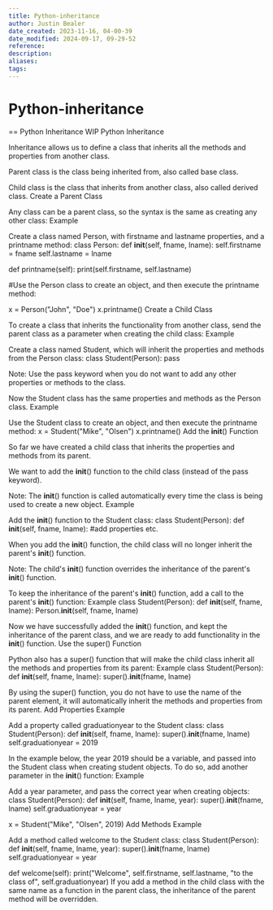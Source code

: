 ```yaml
---
title: Python-inheritance
author: Justin Bealer
date_created: 2023-11-16, 04-00-39
date_modified: 2024-09-17, 09-29-52
reference: 
description: 
aliases: 
tags: 
---
```

# Python-inheritance

== Python Inheritance WIP
Python Inheritance

Inheritance allows us to define a class that inherits all the methods and properties from another class.

Parent class is the class being inherited from, also called base class.

Child class is the class that inherits from another class, also called derived class.
Create a Parent Class

Any class can be a parent class, so the syntax is the same as creating any other class:
Example

Create a class named Person, with firstname and lastname properties, and a printname method:
class Person:
  def __init__(self, fname, lname):
    self.firstname = fname
    self.lastname = lname

  def printname(self):
    print(self.firstname, self.lastname)

\#Use the Person class to create an object, and then execute the printname method:

x = Person("John", "Doe")
x.printname()
Create a Child Class

To create a class that inherits the functionality from another class, send the parent class as a parameter when creating the child class:
Example

Create a class named Student, which will inherit the properties and methods from the Person class:
class Student(Person):
  pass

Note: Use the pass keyword when you do not want to add any other properties or methods to the class.

Now the Student class has the same properties and methods as the Person class.
Example

Use the Student class to create an object, and then execute the printname method:
x = Student("Mike", "Olsen")
x.printname()
Add the __init__() Function

So far we have created a child class that inherits the properties and methods from its parent.

We want to add the __init__() function to the child class (instead of the pass keyword).

Note: The __init__() function is called automatically every time the class is being used to create a new object.
Example

Add the __init__() function to the Student class:
class Student(Person):
  def __init__(self, fname, lname):
    \#add properties etc.

When you add the __init__() function, the child class will no longer inherit the parent's __init__() function.

Note: The child's __init__() function overrides the inheritance of the parent's __init__() function.

To keep the inheritance of the parent's __init__() function, add a call to the parent's __init__() function:
Example
class Student(Person):
  def __init__(self, fname, lname):
    Person.__init__(self, fname, lname)

Now we have successfully added the __init__() function, and kept the inheritance of the parent class, and we are ready to add functionality in the __init__() function.
Use the super() Function

Python also has a super() function that will make the child class inherit all the methods and properties from its parent:
Example
class Student(Person):
  def __init__(self, fname, lname):
    super().__init__(fname, lname)

By using the super() function, you do not have to use the name of the parent element, it will automatically inherit the methods and properties from its parent.
Add Properties
Example

Add a property called graduationyear to the Student class:
class Student(Person):
  def __init__(self, fname, lname):
    super().__init__(fname, lname)
    self.graduationyear = 2019

In the example below, the year 2019 should be a variable, and passed into the Student class when creating student objects. To do so, add another parameter in the __init__() function:
Example

Add a year parameter, and pass the correct year when creating objects:
class Student(Person):
  def __init__(self, fname, lname, year):
    super().__init__(fname, lname)
    self.graduationyear = year

x = Student("Mike", "Olsen", 2019)
Add Methods
Example

Add a method called welcome to the Student class:
class Student(Person):
  def __init__(self, fname, lname, year):
    super().__init__(fname, lname)
    self.graduationyear = year

  def welcome(self):
    print("Welcome", self.firstname, self.lastname, "to the class of", self.graduationyear)
If you add a method in the child class with the same name as a function in the parent class, the inheritance of the parent method will be overridden.


